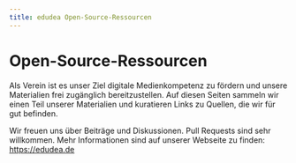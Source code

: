 ```yaml
---
title: edudea Open-Source-Ressourcen
---
```

# Open-Source-Ressourcen

Als Verein ist es unser Ziel digitale Medienkompetenz zu fördern und unsere Materialien frei zugänglich bereitzustellen. Auf diesen Seiten sammeln wir einen Teil unserer Materialien und kuratieren Links zu Quellen, die wir für gut befinden.

Wir freuen uns über Beiträge und Diskussionen. Pull Requests sind sehr willkommen. Mehr Informationen sind auf unserer Webseite zu finden: https://edudea.de
